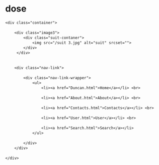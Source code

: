 # dose
<!DOCTYPE html>
<html lang="en">
<head>
    <meta charset="UTF-8">
    <meta http-equiv="X-UA-Compatible" content="IE=edge">
    <meta name="viewport" content="width=device-width, initial-scale=1.0">
    <title>Dunks</title>
    <link rel="stylesheet" href="Dee.css">
    <link href="https://fonts.googleapis.com/css2?family=Carattere&family=Gideon+Roman&display=swap" rel="stylesheet">
    <script src="Dee.js"></script>
</head>
<body>
    
    <div class="container">
        
        <div class="image3">
            <div class="suit-contaner">
                <img src="/suit 3.jpg" alt="suit" srcset="">
            </div>
         </div>


        <div class="nav-link">

            <div class="nav-link-wrapper">
                <ul>
                    <li><a href="Duncan.html">Home</a></li> <br>

                    <li><a href="About.html">About</a></li> <br>

                    <li><a href="Contacts.html">Contacts</a></li> <br>

                    <li><a href="User.html">User</a></li> <br>

                    <li><a href="Search.html">Search</a></li> 
                </ul>

            </div>
        </div>

    </div>


</body>
</html>
